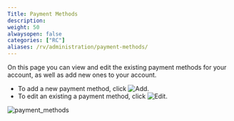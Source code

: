```yaml
---
Title: Payment Methods
description:
weight: 50
alwaysopen: false
categories: ["RC"]
aliases: /rv/administration/payment-methods/
---
```

On this page you can view and edit the existing payment methods for your account, as well as add new ones to your account.

- To add a new payment method, click ![Add](/images/rs/icon_add.png#no-click "Add").
- To edit an existing a payment method, click ![Edit](/images/rc/icon_edit.png#no-click "Edit").

![payment_methods](/images/rc/payment_methods.png)
